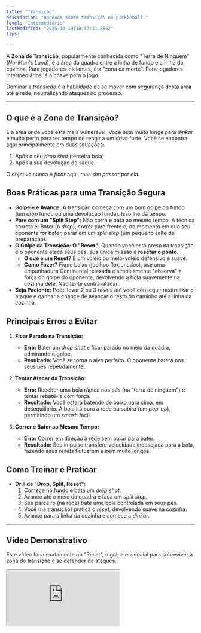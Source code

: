 ```yaml
---
title: "Transição"
description: "Aprenda sobre transição no pickleball."
level: "Intermediário"
lastModified: "2025-10-19T18:17:11.585Z"
tips:

---
```


A **Zona de Transição**, popularmente conhecida como "Terra de Ninguém" (*No-Man's Land*), é a área da quadra entre a linha de fundo e a linha da cozinha. Para jogadores iniciantes, é a "zona da morte". Para jogadores intermediários, é a chave para o jogo.

Dominar a *transição* é a habilidade de se mover com segurança desta área até a rede, neutralizando ataques no processo.

---

## O que é a Zona de Transição?

É a área onde você está mais vulnerável. Você está muito longe para *dinkar* e muito perto para ter tempo de reagir a um *drive* forte. Você se encontra aqui principalmente em duas situações:
1.  Após o seu *drop shot* (terceira bola).
2.  Após a sua devolução de saque.

O objetivo nunca é *ficar* aqui, mas sim *passar* por ela.

## Boas Práticas para uma Transição Segura

* **Golpeie e Avance:** A transição começa com um bom golpe do fundo (um *drop* fundo ou uma devolução funda). Isso lhe dá tempo.
* **Pare com um "Split Step":** Não corra e bata ao mesmo tempo. A técnica correta é: Bater (o *drop*), correr para frente e, no momento em que seu oponente for bater, parar em um *split step* (um pequeno salto de preparação).
* **O Golpe da Transição: O "Reset":** Quando você está preso na transição e o oponente ataca seus pés, sua única missão é **resetar o ponto**.
    * **O que é um Reset?** É um voleio ou meio-voleio defensivo e suave.
    * **Como Fazer?** Fique baixo (joelhos flexionados), use uma empunhadura Continental relaxada e simplesmente "absorva" a força do golpe do oponente, devolvendo a bola suavemente na cozinha dele. Não tente contra-atacar.
* **Seja Paciente:** Pode levar 2 ou 3 *resets* até você conseguir neutralizar o ataque e ganhar a chance de avançar o resto do caminho até a linha da cozinha.

## Principais Erros a Evitar

1.  **Ficar Parado na Transição:**
    * **Erro:** Bater um *drop shot* e ficar parado no meio da quadra, admirando o golpe.
    * **Resultado:** Você se torna o alvo perfeito. O oponente baterá nos seus pés repetidamente.

2.  **Tentar Atacar da Transição:**
    * **Erro:** Receber uma bola rápida nos pés (na "terra de ninguém") e tentar rebatê-la com força.
    * **Resultado:** Você estará batendo de baixo para cima, em desequilíbrio. A bola irá para a rede ou subirá (um *pop-up*), permitindo um *smash* fácil.

3.  **Correr e Bater ao Mesmo Tempo:**
    * **Erro:** Correr em direção à rede sem parar para bater.
    * **Resultado:** Seu impulso transfere velocidade indesejada para a bola, fazendo seus *resets* flutuarem e irem muito longos.

## Como Treinar e Praticar

* **Drill de "Drop, Split, Reset":**
    1.  Comece no fundo e bata um *drop shot*.
    2.  Avance até o meio da quadra e faça um *split step*.
    3.  Seu parceiro (na rede) bate uma bola controlada em seus pés.
    4.  Você (na transição) pratica o *reset*, devolvendo suave na cozinha.
    5.  Avance para a linha da cozinha e comece a *dinkar*.

---

## Vídeo Demonstrativo

Este vídeo foca exatamente no "Reset", o golpe essencial para sobreviver à zona de transição e se defender de ataques.

<div class="youtube-video">
  <iframe 
    src="https://www.youtube.com/embed/u6D2djmh4Mg?rel=0&modestbranding=1&fs=1&cc_load_policy=1" 
    title="Pickleball Voleio de “RESET” - Como treinar e executar. (YouTube)" 
    allow="accelerometer; autoplay; clipboard-write; encrypted-media; gyroscope; picture-in-picture" 
    allowfullscreen>
  </iframe>
</div>
